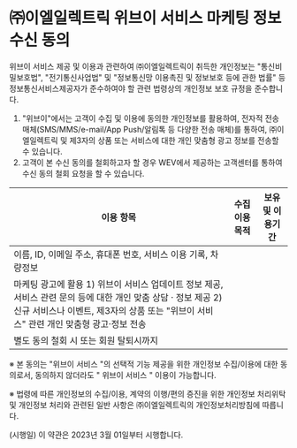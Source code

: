 # ㈜이엘일렉트릭 위브이 서비스 마케팅 정보 수신 동의

위브이 서비스 제공 및 이용과 관련하여 ㈜이엘일렉트릭이 취득한 개인정보는 "통신비밀보호법", "전기통신사업법" 및 "정보통신망 이용촉진 및 정보보호 등에 관한 법률" 등 정보통신서비스제공자가 준수하여야 할 관련 법령상의 개인정보 보호 규정을 준수합니다.

1. "위브이"에서는 고객이 수집 및 이용에 동의한 개인정보를 활용하여, 전자적 전송 매체(SMS/MMS/e-mail/App Push/알림톡 등 다양한 전송 매체)를 통하여, ㈜이엘일렉트릭 및 제3자의 상품 또는 서비스에 대한 개인 맞춤형 광고 정보를 전송할 수 있습니다.
2. 고객이 본 수신 동의를 철회하고자 할 경우 WEV에서 제공하는 고객센터를 통하여 수신 동의 철회 요청을 할 수 있습니다.

|이용 항목|수집이용 목적|보유 및 이용기간|
|---|---|---|
|이름, ID, 이메일 주소, 휴대폰 번호, 서비스 이용 기록, 차량정보|
마케팅 광고에 활용 1) 위브이 서비스 업데이트 정보 제공, 서비스 관련 문의 등에 대한 개인 맞춤 상담 · 정보 제공 2) 신규 서비스나 이벤트, 제3자의 상품 또는 "위브이 서비스" 관련 개인 맞춤형 광고·정보 전송|
별도 동의 철회 시 또는 회원 탈퇴시까지|

※ 본 동의는 "위브이 서비스 "의 선택적 기능 제공을 위한 개인정보 수집/이용에 대한 동의로서, 동의하지 않더라도 " 위브이 서비스 " 이용이 가능합니다.

※ 법령에 따른 개인정보의 수집/이용, 계약의 이행/편의 증진을 위한 개인정보 처리위탁 및 개인정보 처리와 관련된 일반 사항은 ㈜이엘일렉트릭의 개인정보처리방침에 따릅니다.

(시행일) 이 약관은 2023년 3월 01일부터 시행합니다.
